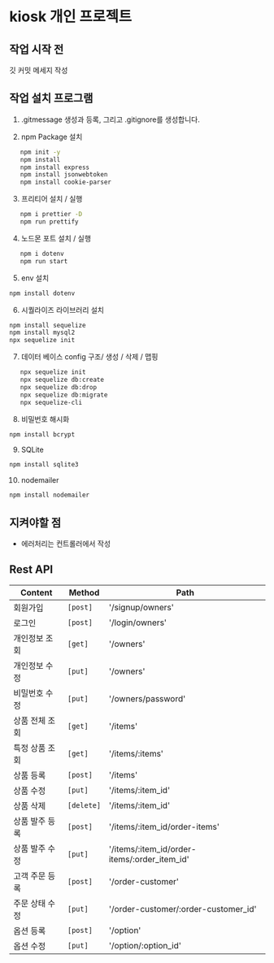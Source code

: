 # kiosk 개인 프로젝트

## 작업 시작 전

깃 커밋 메세지 작성

## 작업 설치 프로그램

1. .gitmessage 생성과 등록, 그리고 .gitignore를 생성합니다.

2. npm Package 설치

```zsh
   npm init -y
   npm install
   npm install express
   npm install jsonwebtoken
   npm install cookie-parser
```

3. 프리티어 설치 / 실행

```zsh
   npm i prettier -D
   npm run prettify
```

4. 노드몬 포트 설치 / 실행

```zsh
   npm i dotenv
   npm run start
```

5. env 설치

```zsh
npm install dotenv
```

6. 시퀄라이즈 라이브러리 설치

```zsh
npm install sequelize
npm install mysql2
npx sequelize init
```

7. 데이터 베이스 config 구조/ 생성 / 삭제 / 맵핑

```zsh
   npx sequelize init
   npx sequelize db:create
   npx sequelize db:drop
   npx sequelize db:migrate
   npx sequelize-cli
```

8. 비밀번호 해시화

```zsh
npm install bcrypt
```

9. SQLite

```zsh
npm install sqlite3
```

10. nodemailer

```zsh
npm install nodemailer
```

## 지켜야할 점

- 에러처리는 컨트롤러에서 작성

## Rest API

| Content        | Method     | Path                                         |
| -------------- | ---------- | -------------------------------------------- |
| 회원가입       | `[post]`   | '/signup/owners'                             |
| 로그인         | `[post]`   | '/login/owners'                              |
| 개인정보 조회  | `[get]`    | '/owners'                                    |
| 개인정보 수정  | `[put]`    | '/owners'                                    |
| 비밀번호 수정  | `[put]`    | '/owners/password'                           |
| 상품 전체 조회 | `[get]`    | '/items'                                     |
| 특정 상품 조회 | `[get]`    | '/items/:items'                              |
| 상품 등록      | `[post]`   | '/items'                                     |
| 상품 수정      | `[put]`    | '/items/:item_id'                            |
| 상품 삭제      | `[delete]` | '/items/:item_id'                            |
| 상품 발주 등록 | `[post]`   | '/items/:item_id/order-items'                |
| 상품 발주 수정 | `[put]`    | '/items/:item_id/order-items/:order_item_id' |
| 고객 주문 등록 | `[post]`   | '/order-customer'                            |
| 주문 상태 수정 | `[put]`    | '/order-customer/:order-customer_id'         |
| 옵션 등록      | `[post]`   | '/option'                                    |
| 옵션 수정      | `[put]`    | '/option/:option_id'                         |
